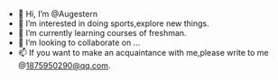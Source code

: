 - 👋 Hi, I’m @Augestern
- 👀 I’m interested in doing sports,explore new things.
- 🌱 I’m currently learning courses of freshman.
- 💞️ I’m looking to collaborate on ...
- 📫 If you want to make an acquaintance with me,please write to me @1875950290@qq.com.

<!---
Augestern/Augestern is a ✨ special ✨ repository because its `README.md` (this file) appears on your GitHub profile.
You can click the Preview link to take a look at your changes.
--->
